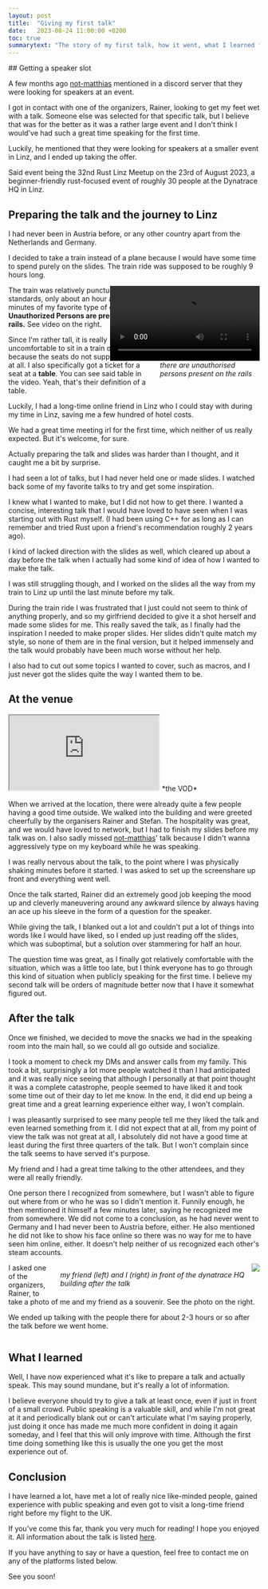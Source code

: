 ```yaml
---
layout: post
title:  "Giving my first talk"
date:   2023-08-24 11:00:00 +0200
toc: true
summarytext: "The story of my first talk, how it went, what I learned from it and what I will do in future."
---
```

<div>
## Getting a speaker slot

A few months ago [not-matthias](https://github.com/not-matthias) mentioned in a discord server that they were looking for speakers at an event.

I got in contact with one of the organizers, Rainer, looking to get my feet wet with a talk. Someone else was selected for that specific talk, but I believe that was for the better as it was a rather large event and I don't think I would've had such a great time speaking for the first time.

Luckily, he mentioned that they were looking for speakers at a smaller event in Linz, and I ended up taking the offer.

Said event being the 32nd Rust Linz Meetup on the 23rd of August 2023, a beginner-friendly rust-focused event of roughly 30 people at the Dynatrace HQ in Linz.

## Preparing the talk and the journey to Linz

I had never been in Austria before, or any other country apart from the Netherlands and Germany.

I decided to take a train instead of a plane because I would have some time to spend purely on the slides. The train ride was supposed to be roughly 9 hours long.

<div style="float: right; max-width:200px; margin-left: 20px">
<video src="/images/2023-24-08/gleisbereich.mp4" controls="controls" style="float: right;"></video>

*there are unauthorised persons present on the rails*
</div>

The train was relatively punctual for DB's standards, only about an hour and 30 minutes of my favorite type of delay: **Unauthorized Persons are present on the rails.** See video on the right.

Since I'm rather tall, it is really uncomfortable to sit in a train or plane because the seats do not support my back at all. I also specifically got a ticket for a seat at a **table**. You can see said table in the video. Yeah, that's their definition of a table.

Luckily, I had a long-time online friend in Linz who I could stay with during my time in Linz, saving me a few hundred of hotel costs.

We had a great time meeting irl for the first time, which neither of us really expected. But it's welcome, for sure.

Actually preparing the talk and slides was harder than I thought, and it caught me a bit by surprise.

I had seen a lot of talks, but I had never held one or made slides. I watched back some of my favorite talks to try and get some inspiration.

I knew what I wanted to make, but I did not how to get there. I wanted a concise, interesting talk that I would have loved to have seen when I was starting out with Rust myself. (I had been using C++ for as long as I can remember and tried Rust upon a friend's recommendation roughly 2 years ago).

I kind of lacked direction with the slides as well, which cleared up about a day before the talk when I actually had some kind of idea of how I wanted to make the talk.

I was still struggling though, and I worked on the slides all the way from my train to Linz up until the last minute before my talk.

During the train ride I was frustrated that I just could not seem to think of anything properly, and so my girlfriend decided to give it a shot herself and made some slides for me. This really saved the talk, as I finally had the inspiration I needed to make proper slides. Her slides didn't quite match my style, so none of them are in the final version, but it helped immensely and the talk would probably have been much worse without her help.

I also had to cut out some topics I wanted to cover, such as macros, and I just never got the slides quite the way I wanted them to be.

## At the venue

<div class="max-w-4/12 md:float-right overflow-hidden ml-2 md:ml-4">
<iframe id="ytplayer" type="text/html"
  src="https://www.youtube.com/embed/XNgXX5CM1nw?start=4628"></iframe>
  *the VOD*
</div>

When we arrived at the location, there were already quite a few people having a good time outside. We walked into the building and were greeted cheerfully by the organisers Rainer and Stefan. The hospitality was great, and we would have loved to network, but I had to finish my slides before my talk was on. I also sadly missed [not-matthias](https://github.com/not-matthias)' talk because I didn't wanna aggressively type on my keyboard while he was speaking.

I was really nervous about the talk, to the point where I was physically shaking minutes before it started. I was asked to set up the screenshare up front and everything went well.

Once the talk started, Rainer did an extremely good job keeping the mood up and cleverly maneuvering around any awkward silence by always having an ace up his sleeve in the form of a question for the speaker.

While giving the talk, I blanked out a lot and couldn't put a lot of things into words like I would have liked, so I ended up just reading off the slides, which was suboptimal, but a solution over stammering for half an hour.

The question time was great, as I finally got relatively comfortable with the situation, which was a little too late, but I think everyone has to go through this kind of situation when publicly speaking for the first time. I believe my second talk will be orders of magnitude better now that I have it somewhat figured out.

## After the talk

Once we finished, we decided to move the snacks we had in the speaking room into the main hall, so we could all go outside and socialize.

I took a moment to check my DMs and answer calls from my family. This took a bit, surprisingly a lot more people watched it than I had anticipated and it was really nice seeing that although I personally at that point thought it was a complete catastrophe, people seemed to have liked it and took some time out of their day to let me know. In the end, it did end up being a great time and a great learning experience either way, I won't complain.

I was pleasantly surprised to see many people tell me they liked the talk and even learned something from it. I did not expect that at all, from my point of view the talk was not great at all, I absolutely did not have a good time at least during the first three quarters of the talk. But I won't complain since the talk seems to have served it's purpose.

My friend and I had a great time talking to the other attendees, and they were all really friendly.

One person there I recognized from somewhere, but I wasn't able to figure out where from or who he was so I didn't mention it. Funnily enough, he then mentioned it himself a few minutes later, saying he recognized me from somewhere. We did not come to a conclusion, as he had never went to Germany and I had never been to Austria before, either. He also mentioned he did not like to show his face online so there was no way for me to have seen him online, either. It doesn't help neither of us recognized each other's steam accounts.

<div style="float: right; max-width:400px; margin-left: 20px">
<img src="/images/2023-24-08/souvenir.jpg" style="float: right;">

*my friend (left) and I (right) in front of the dynatrace HQ building after the talk*
</div>

I asked one of the organizers, Rainer, to take a photo of me and my friend as a souvenir. See the photo on the right.

We ended up talking with the people there for about 2-3 hours or so after the talk before we went home.

<div style="clear: both;"></div>
</div>

## What I learned

Well, I have now experienced what it's like to prepare a talk and actually speak. This may sound mundane, but it's really a lot of information.

I believe everyone should try to give a talk at least once, even if just in front of a small crowd. Public speaking is a valuable skill, and while I'm not great at it and periodically blank out or can't articulate what I'm saying properly, just doing it once has made me much more confident in doing it again someday, and I feel that this will only improve with time. Although the first time doing something like this is usually the one you get the most experience out of.

## Conclusion

I have learned a lot, have met a lot of really nice like-minded people, gained experience with public speaking and even got to visit a long-time friend right before my flight to the UK.

If you've come this far, thank you very much for reading! I hope you enjoyed it. All information about the talk is listed [here](https://github.com/unknowntrojan/talks/blob/master/23-08-2023-RustLinz/README.md).

If you have anything to say or have a question, feel free to contact me on any of the platforms listed below.

See you soon!
